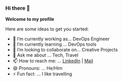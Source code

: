 ### Hi there 👋


**Welcome to my profile** 

Here are some ideas to get you started:

- 🔭 I’m currently working as... DevOps Engineer
- 🌱 I’m currently learning ... DevOps tools
- 👯 I’m looking to collaborate on... Creative Projects
- 💬 Ask me about ... Tech, Travel 
- 📫 How to reach me: ... [LinkedIn](https://www.linkedin.com/in/theamittailor/) | [Mail](the_amit@live.com)
- 😄 Pronouns: ... He/Him
- ⚡ Fun fact: ... I like travelling 

